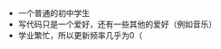 - 一个普通的初中学生
- 写代码只是一个爱好，还有一些其他的爱好（例如音乐）
- 学业繁忙，所以更新频率几乎为0（
<!---
KJK-ERR0R/KJK-ERR0R is a ✨ special ✨ repository because its `README.md` (this file) appears on your GitHub profile.
You can click the Preview link to take a look at your changes.
--->
